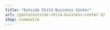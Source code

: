 ```yaml
---
title: "Outside Child Business Center"
url: /ganta/outside-child-business-center-3/
shop: commodité
---
```

